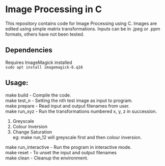Image Processing in C
=====================

This repository contains code for Image Processing using C. Images are edited using simple matrix transformations. Inputs can be in .jpeg or .ppm formats, others have not been tested.

## Dependencies
Requires ImageMagick installed  
`sudo apt install imagemagick-6.q16`

## Usage:  
make build - Compile the code.  
make test_n  - Setting the nth test image as input to program.  
make prepare - Read input and output filenames from user.  
make run_xyz - Run the transformations numbered x, y, z in succession.  

1. Greyscale
2. Colour Inversion  
3. Change Saturation  
eg: make run_12 will greyscale first and then colour inversion.  

make run_interactive - Run the program in interactive mode.  
make reset - To unset the input and output filenames  
make clean - Cleanup the environment.  
